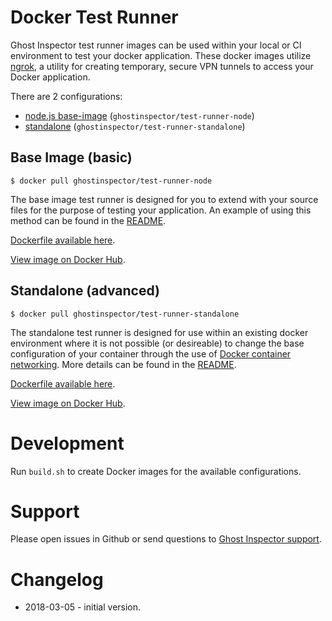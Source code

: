 Docker Test Runner
==================
Ghost Inspector test runner images can be used within your local or CI
environment to test your docker application. These docker images utilize
[ngrok](https://ngrok.com/), a utility for creating temporary, secure VPN
tunnels to access your Docker application.

There are 2 configurations:

 * [node.js base-image](./test-runner-node) (`ghostinspector/test-runner-node`)
 * [standalone](./test-runner-standalone) (`ghostinspector/test-runner-standalone`)

Base Image (basic)
------------------
```
$ docker pull ghostinspector/test-runner-node
```

The base image test runner is designed for you to extend with your source
files for the purpose of testing your application. An example of using this
method can be found in the [README](./test-runner-node).

[Dockerfile available here](./test-runner-node/Dockerfile).

[View image on Docker Hub](https://hub.docker.com/r/ghostinspector/test-runner-node/).


Standalone (advanced)
---------------------
```
$ docker pull ghostinspector/test-runner-standalone
```

The standalone test runner is designed for use within an existing docker
environment where it is not possible (or desireable) to change the base
configuration of your container through the use of [Docker container networking](https://docs.docker.com/v17.09/engine/userguide/networking/). More details can
be found in the [README](./test-runner-standalone).

[Dockerfile available here](./test-runner-standalone/Dockerfile).

[View image on Docker Hub](https://hub.docker.com/r/ghostinspector/test-runner-standalone/).

Development
===========
Run `build.sh` to create Docker images for the available configurations.

Support
=======
Please open issues in Github or send questions to [Ghost Inspector support](https://ghostinspector.com/support/).

Changelog
=========
 * 2018-03-05 - initial version.
